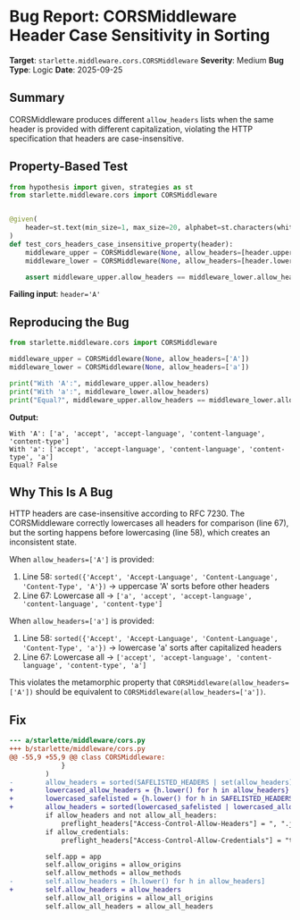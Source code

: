 # Bug Report: CORSMiddleware Header Case Sensitivity in Sorting

**Target**: `starlette.middleware.cors.CORSMiddleware`
**Severity**: Medium
**Bug Type**: Logic
**Date**: 2025-09-25

## Summary

CORSMiddleware produces different `allow_headers` lists when the same header is provided with different capitalization, violating the HTTP specification that headers are case-insensitive.

## Property-Based Test

```python
from hypothesis import given, strategies as st
from starlette.middleware.cors import CORSMiddleware


@given(
    header=st.text(min_size=1, max_size=20, alphabet=st.characters(whitelist_categories=("Lu", "Ll"), whitelist_characters="-"))
)
def test_cors_headers_case_insensitive_property(header):
    middleware_upper = CORSMiddleware(None, allow_headers=[header.upper()])
    middleware_lower = CORSMiddleware(None, allow_headers=[header.lower()])

    assert middleware_upper.allow_headers == middleware_lower.allow_headers
```

**Failing input**: `header='A'`

## Reproducing the Bug

```python
from starlette.middleware.cors import CORSMiddleware

middleware_upper = CORSMiddleware(None, allow_headers=['A'])
middleware_lower = CORSMiddleware(None, allow_headers=['a'])

print("With 'A':", middleware_upper.allow_headers)
print("With 'a':", middleware_lower.allow_headers)
print("Equal?", middleware_upper.allow_headers == middleware_lower.allow_headers)
```

**Output:**
```
With 'A': ['a', 'accept', 'accept-language', 'content-language', 'content-type']
With 'a': ['accept', 'accept-language', 'content-language', 'content-type', 'a']
Equal? False
```

## Why This Is A Bug

HTTP headers are case-insensitive according to RFC 7230. The CORSMiddleware correctly lowercases all headers for comparison (line 67), but the sorting happens before lowercasing (line 58), which creates an inconsistent state.

When `allow_headers=['A']` is provided:
1. Line 58: `sorted({'Accept', 'Accept-Language', 'Content-Language', 'Content-Type', 'A'})` → uppercase 'A' sorts before other headers
2. Line 67: Lowercase all → `['a', 'accept', 'accept-language', 'content-language', 'content-type']`

When `allow_headers=['a']` is provided:
1. Line 58: `sorted({'Accept', 'Accept-Language', 'Content-Language', 'Content-Type', 'a'})` → lowercase 'a' sorts after capitalized headers
2. Line 67: Lowercase all → `['accept', 'accept-language', 'content-language', 'content-type', 'a']`

This violates the metamorphic property that `CORSMiddleware(allow_headers=['A'])` should be equivalent to `CORSMiddleware(allow_headers=['a'])`.

## Fix

```diff
--- a/starlette/middleware/cors.py
+++ b/starlette/middleware/cors.py
@@ -55,9 +55,9 @@ class CORSMiddleware:
             }
         )
-        allow_headers = sorted(SAFELISTED_HEADERS | set(allow_headers))
+        lowercased_allow_headers = {h.lower() for h in allow_headers}
+        lowercased_safelisted = {h.lower() for h in SAFELISTED_HEADERS}
+        allow_headers = sorted(lowercased_safelisted | lowercased_allow_headers)
         if allow_headers and not allow_all_headers:
             preflight_headers["Access-Control-Allow-Headers"] = ", ".join(allow_headers)
         if allow_credentials:
             preflight_headers["Access-Control-Allow-Credentials"] = "true"

         self.app = app
         self.allow_origins = allow_origins
         self.allow_methods = allow_methods
-        self.allow_headers = [h.lower() for h in allow_headers]
+        self.allow_headers = allow_headers
         self.allow_all_origins = allow_all_origins
         self.allow_all_headers = allow_all_headers
```
